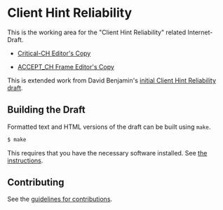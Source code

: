 # Client Hint Reliability

This is the working area for the "Client Hint Reliability" related Internet-Draft.

* [Critical-CH Editor's Copy](https://Tanych.github.io/http-client-hint-reliability/#go.draft-ietf-httpbis-ch-reliability-critical-ch.html)

* [ACCEPT_CH Frame Editor's Copy](https://Tanych.github.io/http-client-hint-reliability/#go.draft-ietf-httpbis-ch-reliability-accept-ch-frame.html)

This is extended work from David Benjamin's [initial Client Hint Reliability draft](https://github.com/davidben/http-client-hint-reliability/blob/main/draft-davidben-http-client-hint-reliability.md).

## Building the Draft

Formatted text and HTML versions of the draft can be built using `make`.

```sh
$ make
```

This requires that you have the necessary software installed.  See
[the instructions](https://github.com/martinthomson/i-d-template/blob/master/doc/SETUP.md).


## Contributing

See the
[guidelines for contributions](https://github.com/Tanych/http-client-hint-reliability/blob/main/CONTRIBUTING.md).
